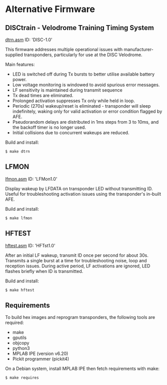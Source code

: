 # Alternative Firmware

## DISCtrain - Velodrome Training Timing System

[dtrn.asm](dtrn.asm) ID: 'DISC-1.0'

This firmware addresses multiple operational
issues with manufacturer-supplied transponders,
particularly for use at the DISC Velodrome.

Main features:

   - LED is switched off during Tx bursts to better
     utilise available battery power.
   - Low voltage monitoring is windowed to avoid spurious
     error messages.
   - LF sensitivity is maintained during transmit sequence
   - Tx dead times are eliminated.
   - Prolonged activation suppresses Tx only while held in loop.
   - Periodic (270s) wakeup/reset is eliminated - transponder
     will sleep indefinitely, waking only for valid activation
     or error condition flagged by AFE.
   - Pseudorandom delays are distributed in 1ms steps from 3 to 10ms,
     and the backoff timer is no longer used.
   - Initial collisions due to concurrent wakeups are reduced.

Build and install:

	$ make dtrn


## LFMON

[lfmon.asm](lfmon.asm) ID: 'LFMon1.0'

Display wakeup by LFDATA on transponder LED without
transmitting ID. Useful for troubleshooting activation
issues using the transponder's in-built AFE.

Build and install:

	$ make lfmon


## HFTEST

[hftest.asm](hftest.asm) ID: 'HFTst1.0'

After an initial LF wakeup, transmit ID once per
second for about 30s. Transmits a single burst
at a time for troubleshooting noise, loop and
reception issues. During active period, LF activations
are ignored, LED flashes briefly when ID is transmitted.

Build and install:

	$ make hftest


## Requirements

To build hex images and reprogram transponders, the following
tools are required:

   - make
   - gputils
   - objcopy
   - python3
   - MPLAB IPE (version v6.20)
   - Pickit programmer (pickit4)

On a Debian system, install MPLAB IPE
then fetch requirements with make:

	$ make requires

